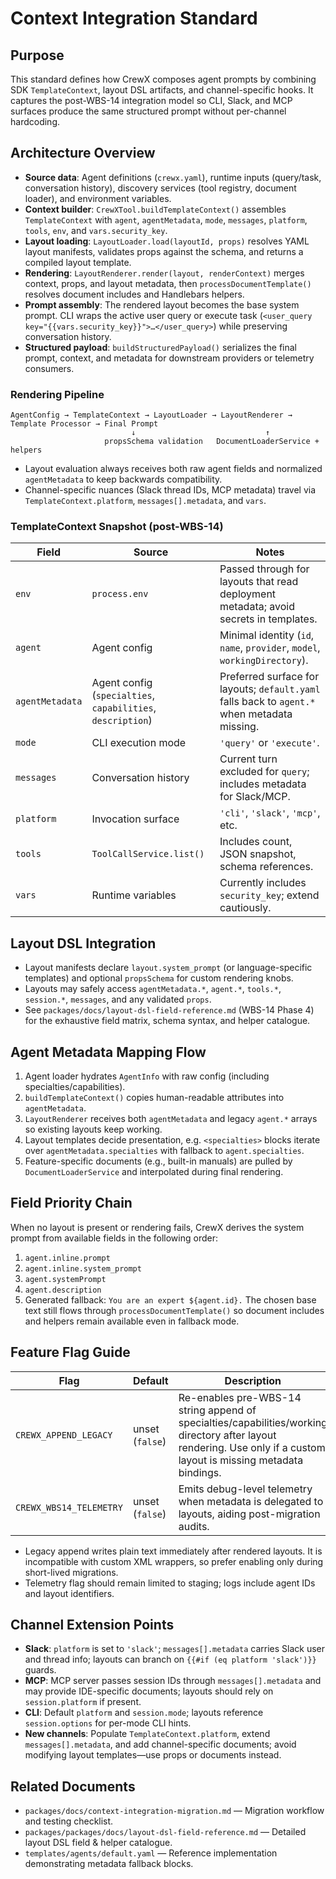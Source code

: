 # Context Integration Standard

## Purpose
This standard defines how CrewX composes agent prompts by combining SDK `TemplateContext`, layout DSL artifacts, and channel-specific hooks. It captures the post-WBS-14 integration model so CLI, Slack, and MCP surfaces produce the same structured prompt without per-channel hardcoding.

## Architecture Overview
- **Source data**: Agent definitions (`crewx.yaml`), runtime inputs (query/task, conversation history), discovery services (tool registry, document loader), and environment variables.
- **Context builder**: `CrewXTool.buildTemplateContext()` assembles `TemplateContext` with `agent`, `agentMetadata`, `mode`, `messages`, `platform`, `tools`, `env`, and `vars.security_key`.
- **Layout loading**: `LayoutLoader.load(layoutId, props)` resolves YAML layout manifests, validates props against the schema, and returns a compiled layout template.
- **Rendering**: `LayoutRenderer.render(layout, renderContext)` merges context, props, and layout metadata, then `processDocumentTemplate()` resolves document includes and Handlebars helpers.
- **Prompt assembly**: The rendered layout becomes the base system prompt. CLI wraps the active user query or execute task (`<user_query key="{{vars.security_key}}">…</user_query>`) while preserving conversation history.
- **Structured payload**: `buildStructuredPayload()` serializes the final prompt, context, and metadata for downstream providers or telemetry consumers.

### Rendering Pipeline
```
AgentConfig → TemplateContext → LayoutLoader → LayoutRenderer → Template Processor → Final Prompt
                           ↓                             ↑
                     propsSchema validation   DocumentLoaderService + helpers
```
- Layout evaluation always receives both raw agent fields and normalized `agentMetadata` to keep backwards compatibility.
- Channel-specific nuances (Slack thread IDs, MCP metadata) travel via `TemplateContext.platform`, `messages[].metadata`, and `vars`.

### TemplateContext Snapshot (post-WBS-14)
| Field | Source | Notes |
| ----- | ------ | ----- |
| `env` | `process.env` | Passed through for layouts that read deployment metadata; avoid secrets in templates. |
| `agent` | Agent config | Minimal identity (`id`, `name`, `provider`, `model`, `workingDirectory`). |
| `agentMetadata` | Agent config (`specialties`, `capabilities`, `description`) | Preferred surface for layouts; `default.yaml` falls back to `agent.*` when metadata missing. |
| `mode` | CLI execution mode | `'query'` or `'execute'`. |
| `messages` | Conversation history | Current turn excluded for `query`; includes metadata for Slack/MCP. |
| `platform` | Invocation surface | `'cli'`, `'slack'`, `'mcp'`, etc. |
| `tools` | `ToolCallService.list()` | Includes count, JSON snapshot, schema references. |
| `vars` | Runtime variables | Currently includes `security_key`; extend cautiously. |

## Layout DSL Integration
- Layout manifests declare `layout.system_prompt` (or language-specific templates) and optional `propsSchema` for custom rendering knobs.
- Layouts may safely access `agentMetadata.*`, `agent.*`, `tools.*`, `session.*`, `messages`, and any validated `props`.
- See `packages/docs/layout-dsl-field-reference.md` (WBS-14 Phase 4) for the exhaustive field matrix, schema syntax, and helper catalogue.

## Agent Metadata Mapping Flow
1. Agent loader hydrates `AgentInfo` with raw config (including specialties/capabilities).
2. `buildTemplateContext()` copies human-readable attributes into `agentMetadata`.
3. `LayoutRenderer` receives both `agentMetadata` and legacy `agent.*` arrays so existing layouts keep working.
4. Layout templates decide presentation, e.g. `<specialties>` blocks iterate over `agentMetadata.specialties` with fallback to `agent.specialties`.
5. Feature-specific documents (e.g., built-in manuals) are pulled by `DocumentLoaderService` and interpolated during final rendering.

## Field Priority Chain
When no layout is present or rendering fails, CrewX derives the system prompt from available fields in the following order:
1. `agent.inline.prompt`
2. `agent.inline.system_prompt`
3. `agent.systemPrompt`
4. `agent.description`
5. Generated fallback: ``You are an expert ${agent.id}.``
The chosen base text still flows through `processDocumentTemplate()` so document includes and helpers remain available even in fallback mode.

## Feature Flag Guide
| Flag | Default | Description |
| ---- | ------- | ----------- |
| `CREWX_APPEND_LEGACY` | unset (`false`) | Re-enables pre-WBS-14 string append of specialties/capabilities/working directory after layout rendering. Use only if a custom layout is missing metadata bindings. |
| `CREWX_WBS14_TELEMETRY` | unset (`false`) | Emits debug-level telemetry when metadata is delegated to layouts, aiding post-migration audits. |
- Legacy append writes plain text immediately after rendered layouts. It is incompatible with custom XML wrappers, so prefer enabling only during short-lived migrations.
- Telemetry flag should remain limited to staging; logs include agent IDs and layout identifiers.

## Channel Extension Points
- **Slack**: `platform` is set to `'slack'`; `messages[].metadata` carries Slack user and thread info; layouts can branch on `{{#if (eq platform 'slack')}}` guards.
- **MCP**: MCP server passes session IDs through `messages[].metadata` and may provide IDE-specific documents; layouts should rely on `session.platform` if present.
- **CLI**: Default `platform` and `session.mode`; layouts reference `session.options` for per-mode CLI hints.
- **New channels**: Populate `TemplateContext.platform`, extend `messages[].metadata`, and add channel-specific documents; avoid modifying layout templates—use props or documents instead.

## Related Documents
- `packages/docs/context-integration-migration.md` — Migration workflow and testing checklist.
- `packages/packages/docs/layout-dsl-field-reference.md` — Detailed layout DSL field & helper catalogue.
- `templates/agents/default.yaml` — Reference implementation demonstrating metadata fallback blocks.

